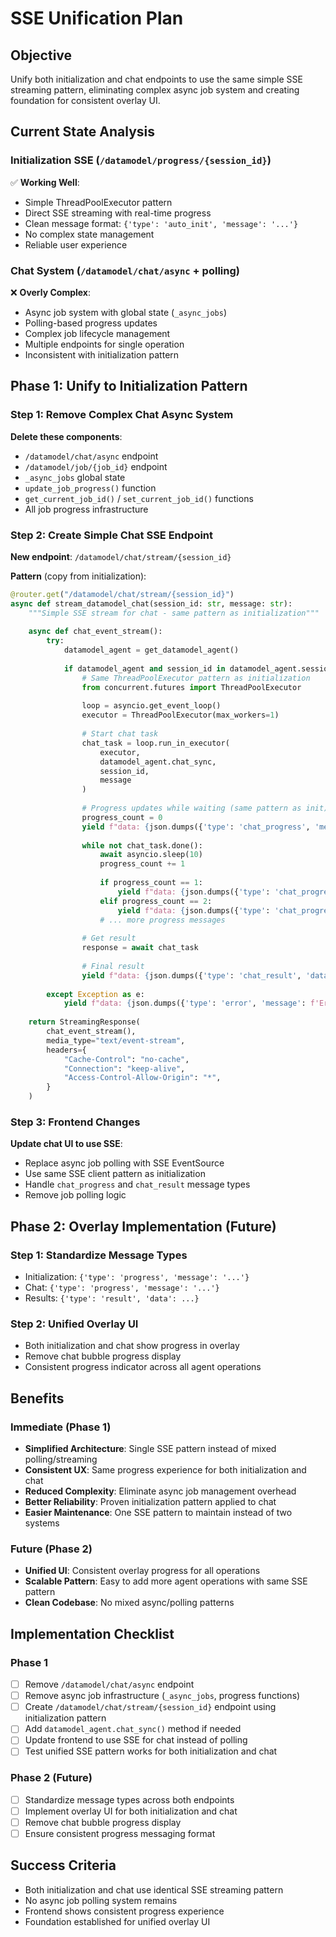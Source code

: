 # SSE Unification Plan

## Objective
Unify both initialization and chat endpoints to use the same simple SSE streaming pattern, eliminating complex async job system and creating foundation for consistent overlay UI.

## Current State Analysis

### Initialization SSE (`/datamodel/progress/{session_id}`)
✅ **Working Well**:
- Simple ThreadPoolExecutor pattern
- Direct SSE streaming with real-time progress
- Clean message format: `{'type': 'auto_init', 'message': '...'}`
- No complex state management
- Reliable user experience

### Chat System (`/datamodel/chat/async` + polling)
❌ **Overly Complex**:
- Async job system with global state (`_async_jobs`)
- Polling-based progress updates
- Complex job lifecycle management
- Multiple endpoints for single operation
- Inconsistent with initialization pattern

## Phase 1: Unify to Initialization Pattern

### Step 1: Remove Complex Chat Async System
**Delete these components**:
- `/datamodel/chat/async` endpoint
- `/datamodel/job/{job_id}` endpoint  
- `_async_jobs` global state
- `update_job_progress()` function
- `get_current_job_id()` / `set_current_job_id()` functions
- All job progress infrastructure

### Step 2: Create Simple Chat SSE Endpoint
**New endpoint**: `/datamodel/chat/stream/{session_id}`

**Pattern** (copy from initialization):
```python
@router.get("/datamodel/chat/stream/{session_id}")
async def stream_datamodel_chat(session_id: str, message: str):
    """Simple SSE stream for chat - same pattern as initialization"""
    
    async def chat_event_stream():
        try:
            datamodel_agent = get_datamodel_agent()
            
            if datamodel_agent and session_id in datamodel_agent.sessions:
                # Same ThreadPoolExecutor pattern as initialization
                from concurrent.futures import ThreadPoolExecutor
                
                loop = asyncio.get_event_loop()
                executor = ThreadPoolExecutor(max_workers=1)
                
                # Start chat task
                chat_task = loop.run_in_executor(
                    executor,
                    datamodel_agent.chat_sync,
                    session_id,
                    message
                )
                
                # Progress updates while waiting (same pattern as init)
                progress_count = 0
                yield f"data: {json.dumps({'type': 'chat_progress', 'message': '🤔 Processing your request...'})}\n\n"
                
                while not chat_task.done():
                    await asyncio.sleep(10)
                    progress_count += 1
                    
                    if progress_count == 1:
                        yield f"data: {json.dumps({'type': 'chat_progress', 'message': '🧠 Analyzing your request...'})}\n\n"
                    elif progress_count == 2:
                        yield f"data: {json.dumps({'type': 'chat_progress', 'message': '⚡ Generating response...'})}\n\n"
                    # ... more progress messages
                
                # Get result
                response = await chat_task
                
                # Final result
                yield f"data: {json.dumps({'type': 'chat_result', 'data': response})}\n\n"
        
        except Exception as e:
            yield f"data: {json.dumps({'type': 'error', 'message': f'Error: {str(e)}'})}\n\n"
    
    return StreamingResponse(
        chat_event_stream(),
        media_type="text/event-stream",
        headers={
            "Cache-Control": "no-cache",
            "Connection": "keep-alive", 
            "Access-Control-Allow-Origin": "*",
        }
    )
```

### Step 3: Frontend Changes
**Update chat UI to use SSE**:
- Replace async job polling with SSE EventSource
- Use same SSE client pattern as initialization
- Handle `chat_progress` and `chat_result` message types
- Remove job polling logic

## Phase 2: Overlay Implementation (Future)

### Step 1: Standardize Message Types
- Initialization: `{'type': 'progress', 'message': '...'}`
- Chat: `{'type': 'progress', 'message': '...'}`
- Results: `{'type': 'result', 'data': ...}`

### Step 2: Unified Overlay UI
- Both initialization and chat show progress in overlay
- Remove chat bubble progress display
- Consistent progress indicator across all agent operations

## Benefits

### Immediate (Phase 1)
- **Simplified Architecture**: Single SSE pattern instead of mixed polling/streaming
- **Consistent UX**: Same progress experience for both initialization and chat
- **Reduced Complexity**: Eliminate async job management overhead
- **Better Reliability**: Proven initialization pattern applied to chat
- **Easier Maintenance**: One SSE pattern to maintain instead of two systems

### Future (Phase 2)
- **Unified UI**: Consistent overlay progress for all operations
- **Scalable Pattern**: Easy to add more agent operations with same SSE pattern
- **Clean Codebase**: No mixed async/polling patterns

## Implementation Checklist

### Phase 1
- [ ] Remove `/datamodel/chat/async` endpoint
- [ ] Remove async job infrastructure (`_async_jobs`, progress functions)
- [ ] Create `/datamodel/chat/stream/{session_id}` endpoint using initialization pattern
- [ ] Add `datamodel_agent.chat_sync()` method if needed
- [ ] Update frontend to use SSE for chat instead of polling
- [ ] Test unified SSE pattern works for both initialization and chat

### Phase 2 (Future)
- [ ] Standardize message types across both endpoints
- [ ] Implement overlay UI for both initialization and chat
- [ ] Remove chat bubble progress display
- [ ] Ensure consistent progress messaging format

## Success Criteria
- Both initialization and chat use identical SSE streaming pattern
- No async job polling system remains
- Frontend shows consistent progress experience
- Foundation established for unified overlay UI
